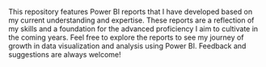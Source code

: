 This repository features Power BI reports that I have developed based on my current understanding and expertise. 
These reports are a reflection of my skills and a foundation for the advanced proficiency I aim to cultivate in the coming years.
Feel free to explore the reports to see my journey of growth in data visualization and analysis using Power BI. Feedback and suggestions are always welcome!
